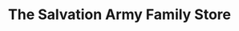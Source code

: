 ---
title: "The Salvation Army Family Store"
url: /delta/the-salvation-army-family-store/
shop: Gebrauchtwaren
---